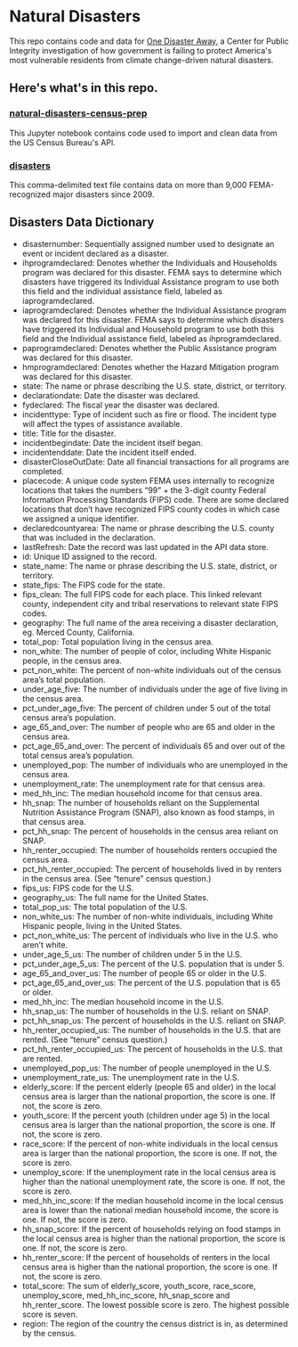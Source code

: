 # Natural Disasters

This repo contains code and data for [One Disaster Away](), a Center for Public Integrity investigation of how government is failing to protect America's most vulnerable residents from climate change-driven natural disasters.

## Here's what's in this repo.

### [natural-disasters-census-prep](natural-disasters-census-prep.ipynb)
This Jupyter notebook contains code used to import and clean data from the US Census Bureau's API.

### [disasters](data/disasters.csv)
This comma-delimited text file contains data on more than 9,000 FEMA-recognized major disasters since 2009.

## Disasters Data Dictionary

* disasternumber: Sequentially assigned number used to designate an event or incident declared as a disaster. 
* ihprogramdeclared: Denotes whether the Individuals and Households program was declared for this disaster. FEMA says to determine which disasters have triggered its Individual Assistance program to use both this field and the individual assistance field, labeled as iaprogramdeclared.
* iaprogramdeclared: Denotes whether the Individual Assistance program was declared for this disaster. FEMA says to determine which disasters have triggered its Individual and Household program to use both this field and the Individual assistance field, labeled as ihprogramdeclared.
* paprogramdeclared: Denotes whether the Public Assistance program was declared for this disaster.
* hmprogramdeclared: Denotes whether the Hazard Mitigation program was declared for this disaster. 
* state: The name or phrase describing the U.S. state, district, or territory.
* declarationdate: Date the disaster was declared.
* fydeclared: The fiscal year the disaster was declared.
* incidenttype: Type of incident such as fire or flood. The incident type will affect the types of assistance available. 
* title: Title for the disaster.
* incidentbegindate: Date the incident itself began.
* incidentenddate: Date the incident itself ended.
* disasterCloseOutDate: Date all financial transactions for all programs are completed.
* placecode: A unique code system FEMA uses internally to recognize locations that takes the numbers “99” + the 3-digit county Federal Information Processing Standards (FIPS) code. There are some declared locations that don’t have recognized FIPS county codes in which case we assigned a unique identifier.
* declaredcountyarea: The name or phrase describing the U.S. county that was included in the declaration.
* lastRefresh: Date the record was last updated in the API data store.
* id: Unique ID assigned to the record.
* state_name: The name or phrase describing the U.S. state, district, or territory.
* state_fips: The FIPS code for the state.
* fips_clean: The full FIPS code for each place. This linked relevant county, independent city and tribal reservations to relevant state FIPS codes. 
* geography: The full name of the area receiving a disaster declaration, eg. Merced County, California.
* total_pop: Total population living in the census area.
* non_white: The number of people of color, including White Hispanic people, in the census area.
* pct_non_white: The percent of non-white individuals out of the census area’s total population.
* under_age_five: The number of individuals under the age of five living in the census area.
* pct_under_age_five: The percent of children under 5 out of the total census area’s population.
* age_65_and_over: The number of people who are 65 and older in the census area.
* pct_age_65_and_over: The percent of individuals 65 and over out of the total census area’s population.
* unemployed_pop: The number of individuals who are unemployed in the census area.
* unemployment_rate: The unemployment rate for that census area.
* med_hh_inc: The median household income for that census area.
* hh_snap: The number of households reliant on the Supplemental Nutrition Assistance Program (SNAP), also known as food stamps, in  that census area.
* pct_hh_snap: The percent of households in the census area reliant on SNAP.
* hh_renter_occupied: The number of households renters occupied the census area.
* pct_hh_renter_occupied: The percent of households lived in by renters in the census area. (See “tenure” census question.)
* fips_us: FIPS code for the U.S. 
* geography_us: The full name for the United States. 
* total_pop_us: The total population of the U.S.
* non_white_us: The number of non-white individuals, including White Hispanic people, living in the United States.
* pct_non_white_us: The percent of individuals who live in the U.S. who aren’t white.
* under_age_5_us: The number of children under 5 in the U.S.
* pct_under_age_5_us: The percent of the U.S. population that is under 5.
* age_65_and_over_us: The number of people 65 or older in the U.S.
* pct_age_65_and_over_us: The percent of the U.S. population that is 65 or older.
* med_hh_inc: The median household income in the U.S.
* hh_snap_us: The number of households in the U.S. reliant on SNAP.
* pct_hh_snap_us: The percent of households in the U.S. reliant on SNAP.
* hh_renter_occupied_us: The number of households in the U.S. that are rented. (See “tenure” census question.)
* pct_hh_renter_occupied_us: The percent of households in the U.S. that are rented.
* unemployed_pop_us: The number of people unemployed in the U.S.
* unemployment_rate_us: The unemployment rate in the U.S.
* elderly_score: If the percent elderly (people 65 and older) in the local census area is larger than the national proportion, the score is one. If not, the score is zero.
* youth_score: If the percent youth (children under age 5) in the local census area is larger than the national proportion, the score is one. If not, the score is zero.
* race_score: If the percent of non-white individuals in the local census area is larger than the national proportion, the score is one. If not, the score is zero.
* unemploy_score: If the unemployment rate in the local census area is higher than the national unemployment rate, the score is one. If not, the score is zero.
* med_hh_inc_score: If the median household income in the local census area is lower than the national median household income, the score is one. If not, the score is zero.
* hh_snap_score: If the percent of households relying on food stamps in the local census area is higher than the national proportion, the score is one. If not, the score is zero.
* hh_renter_score: If the percent of households of renters in the local census area is higher than the national proportion, the score is one. If not, the score is zero.
* total_score: The sum of elderly_score, youth_score, race_score, unemploy_score, med_hh_inc_score, hh_snap_score and hh_renter_score. The lowest possible score is zero. The highest possible score is seven.
* region: The region of the country the census district is in, as determined by the census.